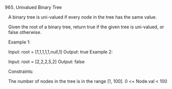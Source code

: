 965. Univalued Binary Tree

A binary tree is uni-valued if every node in the tree has the same value.

Given the root of a binary tree, return true if the given tree is uni-valued, or false otherwise.

 

Example 1:


Input: root = [1,1,1,1,1,null,1]
Output: true
Example 2:


Input: root = [2,2,2,5,2]
Output: false
 

Constraints:

The number of nodes in the tree is in the range [1, 100].
0 <= Node.val < 100
